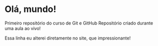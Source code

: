 # Olá, mundo!
 Primeiro repositório do curso de Git e GitHub
 Repositório criado durante uma aula ao vivo!

 Essa linha eu alterei diretamente no site, que impressionante!
